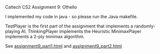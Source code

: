 Caltech CS2 Assignment 9: Othello

I implemented my code in java - so please run the Java makefile.

TestPlayer is the first part of the assignment that implements a randomly-playing AI.
ThinkingPlayer implements the Heuristic
MinimaxPlayer implements a 2-ply minimax algorithm.

See [assignment9_part1.html](http://htmlpreview.github.io/?https://github.com/caltechcs2/othello/blob/master/assignment9_part1.html) and [assignment9_part2.html](http://htmlpreview.github.io/?https://github.com/caltechcs2/othello/blob/master/assignment9_part2.html)
